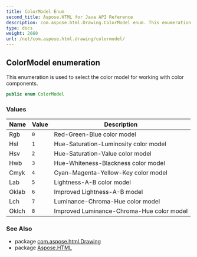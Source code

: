 ```yaml
---
title: ColorModel Enum
second_title: Aspose.HTML for Java API Reference
description: com.aspose.html.Drawing.ColorModel enum. This enumeration is used to select the color model for working with color components
type: docs
weight: 2660
url: /net/com.aspose.html.drawing/colormodel/
---
```

## ColorModel enumeration

This enumeration is used to select the color model for working with color components.

```java
public enum ColorModel
```

### Values

| Name | Value | Description |
| --- | --- | --- |
| Rgb | `0` | Red-Green-Blue color model |
| Hsl | `1` | Hue-Saturation-Luminosity color model |
| Hsv | `2` | Hue-Saturation-Value color model |
| Hwb | `3` | Hue-Whiteness-Blackness color model |
| Cmyk | `4` | Cyan-Magenta-Yellow-Key color model |
| Lab | `5` | Lightness-A-B color model |
| Oklab | `6` | Improved Lightness-A-B model |
| Lch | `7` | Luminance-Chroma-Hue color model |
| Oklch | `8` | Improved Luminance-Chroma-Hue color model |

### See Also

* package [com.aspose.html.Drawing](../../com.aspose.html.drawing/)
* package [Aspose.HTML](../../)
